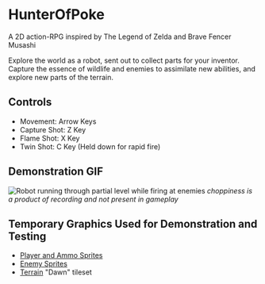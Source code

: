 # HunterOfPoke
A 2D action-RPG inspired by The Legend of Zelda and Brave Fencer Musashi

Explore the world as a robot, sent out to collect parts for your inventor. Capture the essence of wildlife and enemies to assimilate new abilities, and explore new parts of the terrain. 

## Controls
* Movement:     Arrow Keys
* Capture Shot: Z Key
* Flame Shot:   X Key
* Twin Shot:    C Key (Held down for rapid fire)

## Demonstration GIF
![Robot running through partial level while firing at enemies](/Hunter%202017-11-01%2021-17.gif?raw=true "Hunter of Poke Screencap")
_choppiness is a product of recording and not present in gameplay_

## Temporary Graphics Used for Demonstration and Testing
* [Player and Ammo Sprites](https://finalbossblues.itch.io/pixel-shooter-towers-asset-pack)
* [Enemy Sprites](https://opengameart.org/content/overhead-action-rpg-characters)
* [Terrain](http://fanart.pokefans.net/tutorials/mapping/tilesets) "Dawn" tileset

